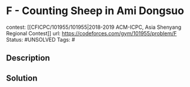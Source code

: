 # F - Counting Sheep in Ami Dongsuo

contest: [[CFICPC/101955/101955|2018-2019 ACM-ICPC, Asia Shenyang Regional Contest]]
url: https://codeforces.com/gym/101955/problem/F
Status: #UNSOLVED
Tags: #

## Description

## Solution

